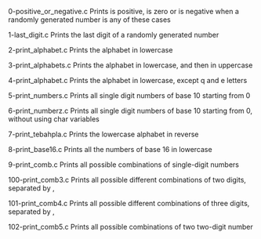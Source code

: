 0-positive_or_negative.c Prints is positive, is zero or is negative when a randomly generated number is any of these cases

1-last_digit.c Prints the last digit of a randomly generated number

2-print_alphabet.c Prints the alphabet in lowercase

3-print_alphabets.c Prints the alphabet in lowercase, and then in uppercase

4-print_alphabet.c Prints the alphabet in lowercase, except q and e letters

5-print_numbers.c Prints all single digit numbers of base 10 starting from 0

6-print_numberz.c Prints all single digit numbers of base 10 starting from 0, without using char variables

7-print_tebahpla.c Prints the lowercase alphabet in reverse

8-print_base16.c Prints all the numbers of base 16 in lowercase

9-print_comb.c Prints all possible combinations of single-digit numbers

100-print_comb3.c Prints all possible different combinations of two digits, separated by ,

101-print_comb4.c Prints all possible different combinations of three digits, separated by ,

102-print_comb5.c Prints all possible combinations of two two-digit number
